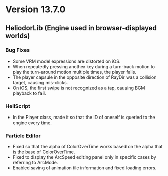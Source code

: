 # Version 13.7.0

## HeliodorLib (Engine used in browser-displayed worlds)

### Bug Fixes
- Some VRM model expressions are distorted on iOS.
- When repeatedly pressing another key during a turn-back motion to play the turn-around motion multiple times, the player falls.
- The player capsule in the opposite direction of RayDir was a collision target, causing mis-clicks.
- On iOS, the first swipe is not recognized as a tap, causing BGM playback to fail.

### HeliScript
- In the Player class, made it so that the ID of oneself is queried to the engine every time.

### Particle Editor
- Fixed so that the alpha of ColorOverTime works based on the alpha that is the base of ColorOverTime.
- Fixed to display the ArcSpeed editing panel only in specific cases by referring to ArcMode.
- Enabled saving of animation tile information and fixed loading errors.
